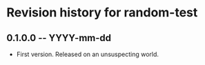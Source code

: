 # Revision history for random-test

## 0.1.0.0 -- YYYY-mm-dd

* First version. Released on an unsuspecting world.
